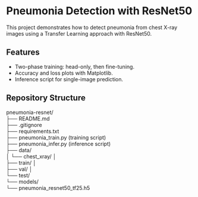 # Pneumonia Detection with ResNet50

This project demonstrates how to detect pneumonia from chest X-ray images using a Transfer Learning approach with ResNet50. 

## Features
- Two-phase training: head-only, then fine-tuning.
- Accuracy and loss plots with Matplotlib.
- Inference script for single-image prediction.

## Repository Structure  
pneumonia-resnet/  
├── README.md  
├── .gitignore  
├── requirements.txt  
├── pneumonia_train.py (training script)  
├── pneumonia_infer.py (inference script)  
├── data/  
    │ └── chest_xray/ │  
          ├── train/ │  
          ├── val/ │  
          └── test/  
    └── models/  
          └── pneumonia_resnet50_tf25.h5  
 
